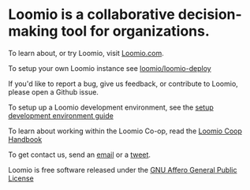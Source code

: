 # Loomio is a collaborative decision-making tool for organizations.

To learn about, or try Loomio, visit [Loomio.com](https://www.loomio.com).

To setup your own Loomio instance see [loomio/loomio-deploy](https://github.com/loomio/loomio-deploy)

If you'd like to report a bug, give us feedback, or contribute to Loomio, please open a Github issue.

To setup up a Loomio development environment, see the [setup development environment guide](DEVSETUP.md)

To learn about working within the Loomio Co-op, read the [Loomio Coop Handbook](https://github.com/loomio/loomio-coop-handbook)

To get contact us, send an [email](mailto:contact@loomio.com) or a [tweet](https://twitter.com/Loomio).

Loomio is free software released under the [GNU Affero General Public License](LICENSE.txt)
